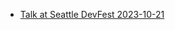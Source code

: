* [Talk at Seattle DevFest 2023-10-21](<./2023-10-21 _ Lak @ Devfest, Seattle _ Architecting Data and ML Platforms.pdf>)
